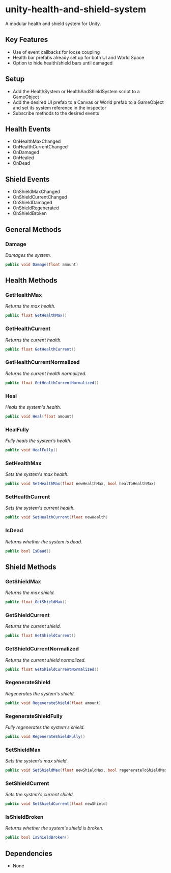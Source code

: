 # unity-health-and-shield-system
A modular health and shield system for Unity.

## Key Features
- Use of event callbacks for loose coupling 
- Health bar prefabs already set up for both UI and World Space
- Option to hide health/shield bars until damaged

## Setup
- Add the HealthSystem or HealthAndShieldSystem script to a GameObject
- Add the desired UI prefab to a Canvas or World prefab to a GameObject and set its system reference in the inspector
- Subscribe methods to the desired events

## Health Events
- OnHealthMaxChanged
- OnHealthCurrentChanged
- OnDamaged
- OnHealed
- OnDead

## Shield Events
- OnShieldMaxChanged
- OnShieldCurrentChanged
- OnShieldDamaged
- OnShieldRegenerated
- OnShieldBroken

## General Methods

### Damage
*Damages the system.*
```cs
public void Damage(float amount)
```

## Health Methods

### GetHealthMax
*Returns the max health.*
```cs
public float GetHealthMax()
```

### GetHealthCurrent
*Returns the current health.*
```cs
public float GetHealthCurrent()
```

### GetHealthCurrentNormalized
*Returns the current health normalized.*
```cs
public float GetHealthCurrentNormalized()
```

### Heal
*Heals the system's health.*
```cs
public void Heal(float amount)
```

### HealFully
*Fully heals the system's health.*
```cs
public void HealFully()
```

### SetHealthMax
*Sets the system's max health.*
```cs
public void SetHealthMax(float newHealthMax, bool healToHealthMax)
```

### SetHealthCurrent
*Sets the system's current health.*
```cs
public void SetHealthCurrent(float newHealth)
```

### IsDead
*Returns whether the system is dead.*
```cs
public bool IsDead()
```

## Shield Methods

### GetShieldMax
*Returns the max shield.*
```cs
public float GetShieldMax()
```

### GetShieldCurrent
*Returns the current shield.*
```cs
public float GetShieldCurrent()
```

### GetShieldCurrentNormalized
*Returns the current shield normalized.*
```cs
public float GetShieldCurrentNormalized()
```

### RegenerateShield
*Regenerates the system's shield.*
```cs
public void RegenerateShield(float amount)
```

### RegenerateShieldFully
*Fully regenerates the system's shield.*
```cs
public void RegenerateShieldFully()
```

### SetShieldMax
*Sets the system's max shield.*
```cs
public void SetShieldMax(float newShieldMax, bool regenerateToShieldMax)
```

### SetShieldCurrent
*Sets the system's current shield.*
```cs
public void SetShieldCurrent(float newShield)
```

### IsShieldBroken
*Returns whether the system's shield is broken.*
```cs
public bool IsShieldBroken()
```

## Dependencies
- None
